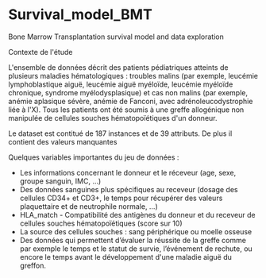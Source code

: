 # Survival_model_BMT
Bone Marrow Transplantation survival model and data exploration


Contexte de l'étude

L'ensemble de données décrit des patients pédiatriques atteints de plusieurs maladies hématologiques : troubles malins (par exemple, leucémie lymphoblastique aiguë, leucémie aiguë myéloïde, leucémie myéloïde chronique, syndrome myélodysplasique) et cas non malins (par exemple, anémie aplasique sévère, anémie de Fanconi, avec adrénoleucodystrophie liée à l'X). Tous les patients ont été soumis à une greffe allogénique non manipulée de cellules souches hématopoïétiques d'un donneur.

Le dataset est contitué de 187 instances et de 39 attributs. De plus il contient des valeurs manquantes

Quelques variables importantes du jeu de données :
- Les informations concernant le donneur et le réceveur (age, sexe, groupe sanguin, IMC, …)
- Des données sanguines plus spécifiques au receveur (dosage des cellules CD34+ et CD3+, le temps pour récupérer des valeurs plaquettaire et de neutrophile normale, …)
- HLA_match - Compatibilité des antigènes du donneur et du receveur de cellules souches hématopoïétiques (score sur 10)
- La source des cellules souches : sang périphérique ou moelle osseuse
- Des données qui permettent d’évaluer la réussite de la greffe comme par exemple le temps et le statut de survie, l’événement de rechute, ou encore le temps avant le développement d'une maladie aiguë du greffon.

